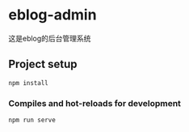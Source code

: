 # eblog-admin
这是eblog的后台管理系统
## Project setup
```
npm install
```

### Compiles and hot-reloads for development
```
npm run serve
```

